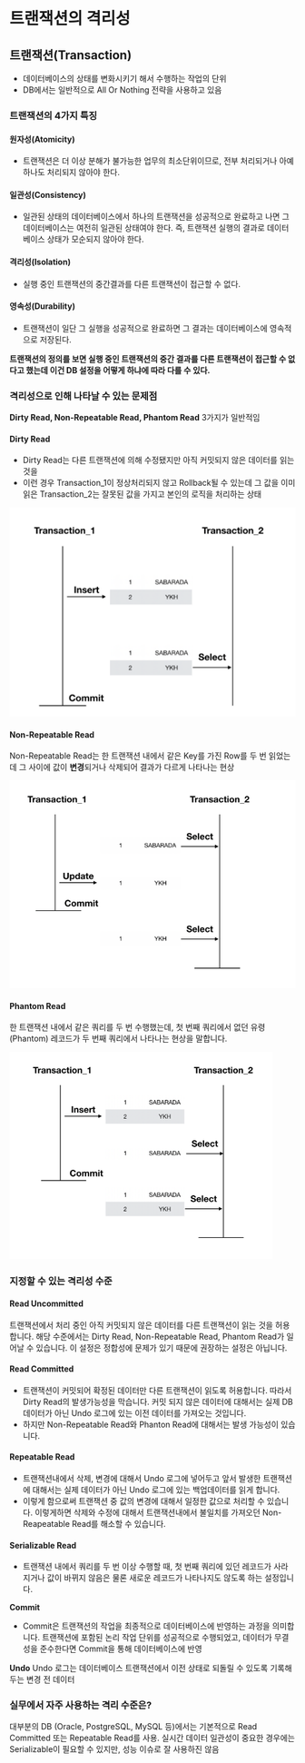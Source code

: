 # 트랜잭션의 격리성

## 트랜잭션(Transaction)
- 데이터베이스의 상태를 변화시키기 해서 수행하는 작업의 단위
- DB에서는 일반적으로 All Or Nothing 전략을 사용하고 있음

### 트랜잭션의 4가지 특징
#### 원자성(Atomicity)
- 트랜잭션은 더 이상 분해가 불가능한 업무의 최소단위이므로, 전부 처리되거나 아예 하나도 처리되지 않아야 한다.
#### 일관성(Consistency)
- 일관된 상태의 데이터베이스에서 하나의 트랜잭션을 성공적으로 완료하고 나면 그 데이터베이스는 여전히 일관된 상태여야 한다. 즉, 트랜잭션 실행의 결과로 데이터베이스 상태가 모순되지 않아야 한다.
#### 격리성(Isolation)
- 실행 중인 트랜잭션의 중간결과를 다른 트랜잭션이 접근할 수 없다.
#### 영속성(Durability)
- 트랜잭션이 일단 그 실행을 성공적으로 완료하면 그 결과는 데이터베이스에 영속적으로 저장된다.

**트랜잭션의 정의를 보면 실행 중인 트랜잭션의 중간 결과를 다른 트랜잭션이 접근할 수 없다고 했는데 이건 DB 설정을 어떻게 하냐에 따라 다를 수 있다.**

### 격리성으로 인해 나타날 수 있는 문제점

**Dirty Read, Non-Repeatable Read, Phantom Read** 3가지가 일반적임

#### Dirty Read
- Dirty Read는 다른 트랜잭션에 의해 수정됐지만 아직 커밋되지 않은 데이터를 읽는 것을
- 이런 경우 Transaction_1이 정상처리되지 않고 Rollback될 수 있는데 그 값을 이미 읽은 Transaction_2는 잘못된 값을 가지고 본인의 로직을 처리하는 상태

![alt text](image-2.png)

#### Non-Repeatable Read
Non-Repeatable Read는 한 트랜잭션 내에서 같은 Key를 가진 Row를 두 번 읽었는데 그 사이에 값이 **변경**되거나 삭제되어 결과가 다르게 나타나는 현상

![alt text](image-3.png)

#### Phantom Read
한 트랜잭션 내에서 같은 쿼리를 두 번 수행했는데, 첫 번째 쿼리에서 없던 유령(Phantom) 레코드가 두 번째 쿼리에서 나타나는 현상을 말합니다.

![alt text](image-4.png)

### 지정할 수 있는 격리성 수준

#### Read Uncommitted
트랜잭션에서 처리 중인 아직 커밋되지 않은 데이터를 다른 트랜잭션이 읽는 것을 허용합니다. 해당 수준에서는 Dirty Read, Non-Repeatable Read, Phantom Read가 일어날 수 있습니다. 이 설정은 정합성에 문제가 있기 때문에 권장하는 설정은 아닙니다.

#### Read Committed
- 트랜잭션이 커밋되어 확정된 데이터만 다른 트랜잭션이 읽도록 허용합니다. 따라서 Dirty Read의 발생가능성을 막습니다. 커밋 되지 않은 데이터에 대해서는 실제 DB 데이터가 아닌 Undo 로그에 있는 이전 데이터를 가져오는 것입니다. 
- 하지만 Non-Repeatable Read와 Phanton Read에 대해서는 발생 가능성이 있습니다.

#### Repeatable Read
- 트랜잭션내에서 삭제, 변경에 대해서 Undo 로그에 넣어두고 앞서 발생한 트랜잭션에 대해서는 실제 데이터가 아닌 Undo 로그에 있는 백업데이터를 읽게 합니다. 
- 이렇게 함으로써 트랜잭션 중 값의 변경에 대해서 일정한 값으로 처리할 수 있습니다. 이렇게하면 삭제와 수정에 대해서 트랜잭션내에서 불일치를 가져오던 Non-Reapeatable Read를 해소할 수 있습니다.

#### Serializable Read
- 트랜잭션 내에서 쿼리를 두 번 이상 수행할 때, 첫 번째 쿼리에 있던 레코드가 사라지거나 값이 바뀌지 않음은 물론 새로운 레코드가 나타나지도 않도록 하는 설정입니다.

**Commit**
- Commit은 트랜잭션의 작업을 최종적으로 데이터베이스에 반영하는 과정을 의미합니다. 트랜잭션에 포함된 논리 작업 단위를 성공적으로 수행되었고, 데이터가 무결성을 준수한다면 Commit을 통해 데이터베이스에 반영

**Undo**
Undo 로그는 데이터베이스 트랜잭션에서 이전 상태로 되돌릴 수 있도록 기록해 두는 변경 전 데이터

### 실무에서 자주 사용하는 격리 수준은?
대부분의 DB (Oracle, PostgreSQL, MySQL 등)에서는 기본적으로 Read Committed 또는 Repeatable Read를 사용. 실시간 데이터 일관성이 중요한 경우에는 Serializable이 필요할 수 있지만, 성능 이슈로 잘 사용하진 않음



